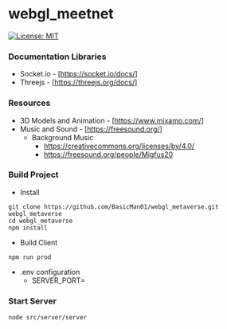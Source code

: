 # webgl_meetnet

[![License: MIT](https://img.shields.io/badge/License-MIT-blue.svg)](./LICENSE)

### Documentation Libraries ###
* Socket.io - [https://socket.io/docs/]
* Threejs - [https://threejs.org/docs/]

### Resources ###
* 3D Models and Animation - [https://www.mixamo.com/]
* Music and Sound - [https://freesound.org/]
	* Background Music
		* https://creativecommons.org/licenses/by/4.0/
		* https://freesound.org/people/Migfus20

### Build Project ###
* Install
```
git clone https://github.com/BasicMan01/webgl_metaverse.git webgl_metaverse
cd webgl_metaverse
npm install
```

* Build Client
```
npm run prod
```

* .env configuration
	* SERVER_PORT=

### Start Server ###
```
node src/server/server
```